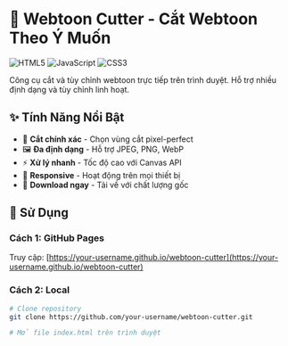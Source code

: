 # 🎨 Webtoon Cutter - Cắt Webtoon Theo Ý Muốn

![HTML5](https://img.shields.io/badge/HTML5-E34F26?style=for-the-badge&logo=html5&logoColor=white)
![JavaScript](https://img.shields.io/badge/JavaScript-F7DF1E?style=for-the-badge&logo=javascript&logoColor=black)
![CSS3](https://img.shields.io/badge/CSS3-1572B6?style=for-the-badge&logo=css3&logoColor=white)

Công cụ cắt và tùy chỉnh webtoon trực tiếp trên trình duyệt. Hỗ trợ nhiều định dạng và tùy chỉnh linh hoạt.

## ✨ Tính Năng Nổi Bật

- 🎯 **Cắt chính xác** - Chọn vùng cắt pixel-perfect
- 🖼️ **Đa định dạng** - Hỗ trợ JPEG, PNG, WebP
- ⚡ **Xử lý nhanh** - Tốc độ cao với Canvas API
- 📱 **Responsive** - Hoạt động trên mọi thiết bị
- 💾 **Download ngay** - Tải về với chất lượng gốc

## 🚀 Sử Dụng

### Cách 1: GitHub Pages
Truy cập: [https://your-username.github.io/webtoon-cutter](https://your-username.github.io/webtoon-cutter)

### Cách 2: Local
```bash
# Clone repository
git clone https://github.com/your-username/webtoon-cutter.git

# Mở file index.html trên trình duyệt
